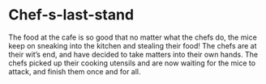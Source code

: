# Chef-s-last-stand
The food at the cafe is so good that no matter what the chefs do, the mice keep on sneaking into the kitchen and stealing their food! The chefs are at their wit’s end, and have decided to take matters into their own hands. The chefs picked up their cooking utensils and are now waiting for the mice to attack, and finish them once and for all.
